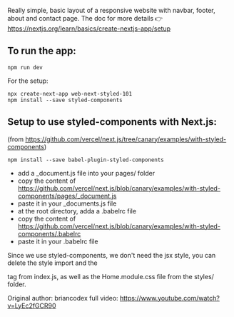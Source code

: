 Really simple, basic layout of a responsive website with navbar, footer, about and contact page.
The doc for more details 👉 https://nextjs.org/learn/basics/create-nextjs-app/setup

## To run the app:

```
npm run dev
```

For the setup:

```
npx create-next-app web-next-styled-101
npm install --save styled-components
```

## Setup to use styled-components with Next.js:

(from https://github.com/vercel/next.js/tree/canary/examples/with-styled-components)

```
npm install --save babel-plugin-styled-components
```

- add a \_document.js file into your pages/ folder
- copy the content of https://github.com/vercel/next.js/blob/canary/examples/with-styled-components/pages/_document.js
- paste it in your \_documents.js file
- at the root directory, adda a .babelrc file
- copy the content of https://github.com/vercel/next.js/blob/canary/examples/with-styled-components/.babelrc
- paste it in your .babelrc file

Since we use styled-components, we don't need the jsx style, you can delete the style import and the <div className={styles.container}> tag from index.js, as well as the Home.module.css file from the styles/ folder.

Original author:
briancodex
full video: https://www.youtube.com/watch?v=LyEc2fGCR90
